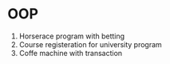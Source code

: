 # OOP
1. Horserace program with betting 
2. Course registeration for university program
3. Coffe machine with transaction
